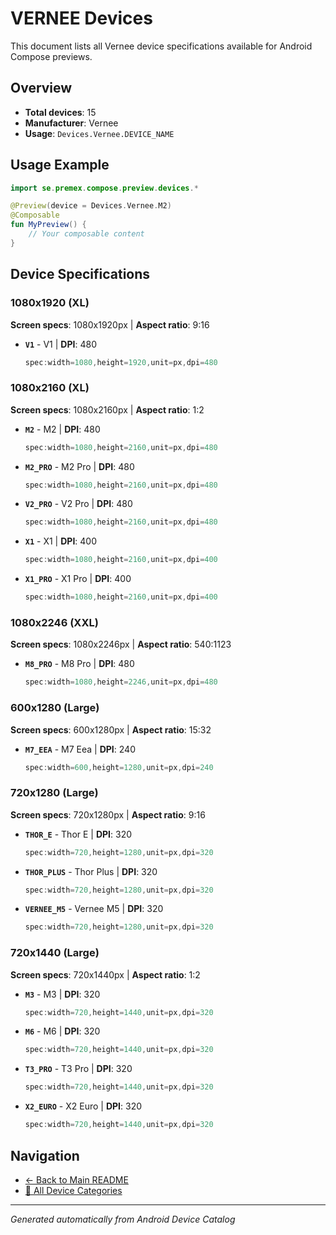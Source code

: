 # VERNEE Devices

This document lists all Vernee device specifications available for Android Compose previews.

## Overview

- **Total devices**: 15
- **Manufacturer**: Vernee
- **Usage**: `Devices.Vernee.DEVICE_NAME`

## Usage Example

```kotlin
import se.premex.compose.preview.devices.*

@Preview(device = Devices.Vernee.M2)
@Composable
fun MyPreview() {
    // Your composable content
}
```

## Device Specifications

### 1080x1920 (XL)

**Screen specs**: 1080x1920px | **Aspect ratio**: 9:16

- **`V1`** - V1 | **DPI**: 480
  ```kotlin
  spec:width=1080,height=1920,unit=px,dpi=480
  ```

### 1080x2160 (XL)

**Screen specs**: 1080x2160px | **Aspect ratio**: 1:2

- **`M2`** - M2 | **DPI**: 480
  ```kotlin
  spec:width=1080,height=2160,unit=px,dpi=480
  ```

- **`M2_PRO`** - M2 Pro | **DPI**: 480
  ```kotlin
  spec:width=1080,height=2160,unit=px,dpi=480
  ```

- **`V2_PRO`** - V2 Pro | **DPI**: 480
  ```kotlin
  spec:width=1080,height=2160,unit=px,dpi=480
  ```

- **`X1`** - X1 | **DPI**: 400
  ```kotlin
  spec:width=1080,height=2160,unit=px,dpi=400
  ```

- **`X1_PRO`** - X1 Pro | **DPI**: 400
  ```kotlin
  spec:width=1080,height=2160,unit=px,dpi=400
  ```

### 1080x2246 (XXL)

**Screen specs**: 1080x2246px | **Aspect ratio**: 540:1123

- **`M8_PRO`** - M8 Pro | **DPI**: 480
  ```kotlin
  spec:width=1080,height=2246,unit=px,dpi=480
  ```

### 600x1280 (Large)

**Screen specs**: 600x1280px | **Aspect ratio**: 15:32

- **`M7_EEA`** - M7 Eea | **DPI**: 240
  ```kotlin
  spec:width=600,height=1280,unit=px,dpi=240
  ```

### 720x1280 (Large)

**Screen specs**: 720x1280px | **Aspect ratio**: 9:16

- **`THOR_E`** - Thor E | **DPI**: 320
  ```kotlin
  spec:width=720,height=1280,unit=px,dpi=320
  ```

- **`THOR_PLUS`** - Thor Plus | **DPI**: 320
  ```kotlin
  spec:width=720,height=1280,unit=px,dpi=320
  ```

- **`VERNEE_M5`** - Vernee M5 | **DPI**: 320
  ```kotlin
  spec:width=720,height=1280,unit=px,dpi=320
  ```

### 720x1440 (Large)

**Screen specs**: 720x1440px | **Aspect ratio**: 1:2

- **`M3`** - M3 | **DPI**: 320
  ```kotlin
  spec:width=720,height=1440,unit=px,dpi=320
  ```

- **`M6`** - M6 | **DPI**: 320
  ```kotlin
  spec:width=720,height=1440,unit=px,dpi=320
  ```

- **`T3_PRO`** - T3 Pro | **DPI**: 320
  ```kotlin
  spec:width=720,height=1440,unit=px,dpi=320
  ```

- **`X2_EURO`** - X2 Euro | **DPI**: 320
  ```kotlin
  spec:width=720,height=1440,unit=px,dpi=320
  ```

## Navigation

- [← Back to Main README](../../README.md)
- [📱 All Device Categories](../README.md)

---
*Generated automatically from Android Device Catalog*
